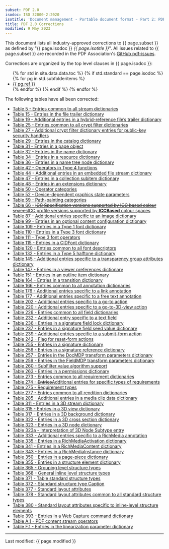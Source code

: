 ```yaml
---
subset: PDF 2.0
isodoc: ISO 32000-2:2020
isotitle: 'Document management - Portable document format - Part 2: PDF 2.0'
title: PDF 2.0 Corrections
modified: 9 May 2023
---
```


<p>
This document lists all industry-approved corrections to {{ page.subset }} as defined by "{{ page.isodoc }} <i>{{ page.isotitle }}</i>".
All issues related to {{ page.subset }} are recorded in the PDF Association's <a href="https://github.com/pdf-association/pdf-issues" target="_blank">GitHub pdf-issues</a>.
</p>

<p>Corrections are organized by the top level clauses in {{ page.isodoc }}:</p>

<ul>
    {% for std in site.data.data.toc %}
         {% if std.standard == page.isodoc %}
            {% for pg in std.subfolderitems %}
            <li><a href="{{ pg.url }}">{{ pg.ref }}</a></li>
           {% endfor %}
        {% endif %}
    {% endfor %}
</ul>

<p>The following tables have all been corrected:</p>
<ul>
<li><a href="clause07.html#Table5">Table 5 - Entries common to all stream dictionaries</a></li>
<li><a href="clause07.html#Table15">Table 15 - Entries in the file trailer dictionary</a></li>
<li><a href="clause07.html#Table19">Table 19 - Additional entries in a hybrid-reference file’s trailer dictionary</a></li>
<li><a href="clause07.html#Table25">Table 25 - Entries common to all crypt filter dictionaries</a></li>
<li><a href="clause07.html#Table27">Table 27 - Additional crypt filter dictionary entries for public-key security handlers</a></li>
<li><a href="clause07.html#Table29">Table 29 - Entries in the catalog dictionary</a></li>
<li><a href="clause07.html#Table31">Table 31 - Entries in a page object</a></li>
<li><a href="clause07.html#Table32">Table 32 - Entries in the name dictionary</a></li>
<li><a href="clause07.html#Table34">Table 34 - Entries in a resource dictionary</a></li>
<li><a href="clause07.html#Table36">Table 36 - Entries in a name tree node dictionary</a></li>
<li><a href="clause07.html#Table42">Table 42 - Operators in Type 4 functions</a></li>
<li><a href="clause07.html#Table44">Table 44 - Additional entries in an embedded file stream dictionary</a></li>
<li><a href="clause07.html#Table47">Table 47 - Entries in a collection subitem dictionary</a></li>
<li><a href="clause07.html#Table48">Table 48 - Entries in an extensions dictionary</a></li>
<li><a href="clause08.html#Table50">Table 50 - Operator categories</a></li>
<li><a href="clause08.html#Table52">Table 52 - Device-dependent graphics state parameters</a></li>
<li><a href="clause08.html#Table59">Table 59 - Path-painting categories</a></li>
<li><a href="clause08.html#Table66">Table 66 - <del onMouseEnter="mouseEnter(this)" data-issue="181" data-iso="submitted">ICC Specification versions supported by ICC based colour spaces</del><ins onMouseEnter="mouseEnter(this)" data-issue="181" data-iso="submitted">ICC profile versions supported by <b>ICCBased</b> colour spaces</ins></a></li>
<li><a href="clause08.html#Table87">Table 87 - Additional entries specific to an image dictionary</a></li>
<li><a href="clause08.html#Table99">Table 99 - Entries in an optional content configuration dictionary</a></li>
<li><a href="clause09.html#Table109">Table 109 - Entries in a Type 1 font dictionary</a></li>
<li><a href="clause09.html#Table110">Table 110 - Entries in a Type 3 font dictionary</a></li>
<li><a href="clause09.html#Table111">Table 111 - Type 3 font operators</a></li>
<li><a href="clause09.html#Table115">Table 115 - Entries in a CIDFont dictionary</a></li>
<li><a href="clause09.html#Table120">Table 120 - Entries common to all font descriptors</a></li>
<li><a href="clause10.html#Table132">Table 132 - Entries in a Type 5 halftone dictionary</a></li>
<li><a href="clause11.html#Table145">Table 145 - Additional entries specific to a transparency group attributes dictionary</a></li>
<li><a href="clause12.html#Table147">Table 147 - Entries in a viewer preferences dictionary</a></li>
<li><a href="clause12.html#Table151">Table 151 - Entries in an outline item dictionary</a></li>
<li><a href="clause12.html#Table164">Table 164 - Entries in a transition dictionary</a></li>
<li><a href="clause12.html#Table166">Table 166 - Entries common to all annotation dictionaries</a></li>
<li><a href="clause12.html#Table176">Table 176 - Additional entries specific to a link annotation</a></li>
<li><a href="clause12.html#Table177">Table 177 - Additional entries specific to a free text annotation</a></li>
<li><a href="clause12.html#Table202">Table 202 - Additional entries specific to a go-to action</a></li>
<li><a href="clause12.html#Table220">Table 220 - Additional entries specific to a go-to-3D-view action</a></li>
<li><a href="clause12.html#Table226">Table 226 - Entries common to all field dictionaries</a></li>
<li><a href="clause12.html#Table232">Table 232 - Additional entry specific to a text field</a></li>
<li><a href="clause12.html#Table236">Table 236 - Entries in a signature field lock dictionary</a></li>
<li><a href="clause12.html#Table237">Table 237 - Entries in a signature field seed value dictionary</a></li>
<li><a href="clause12.html#Table239">Table 239 - Additional entries specific to a submit-form action</a></li>
<li><a href="clause12.html#Table242">Table 242 - Flag for reset-form actions</a></li>
<li><a href="clause12.html#Table255">Table 255 - Entries in a signature dictionary</a></li>
<li><a href="clause12.html#Table256">Table 256 - Entries in a signature reference dictionary</a></li>
<li><a href="clause12.html#Table257">Table 257 - Entries in the DocMDP transform parameters dictionary</a></li>
<li><a href="clause12.html#Table259">Table 259 - Entries in the FieldMDP transform parameters dictionary</a></li>
<li><a href="clause12.html#Table260">Table 260 - SubFilter value algorithm support</a></li>
<li><a href="clause12.html#Table263">Table 263 - Entries in a permissions dictionary</a></li>
<li><a href="clause12.html#Table273">Table 273 - Entries common to all requirement dictionaries</a></li>
<li><a href="clause12.html#Table274">Table 274 - <del onMouseEnter="mouseEnter(this)" data-issue="187" data-iso="submitted">Entries</del><ins onMouseEnter="mouseEnter(this)" data-issue="187" data-iso="submitted">Additional entries</ins> for specific types of requirements</a></li>
<li><a href="clause12.html#Table275">Table 275 - Requirement types</a></li>
<li><a href="clause13.html#Table277">Table 277 - Entries common to all rendition dictionaries</a></li>
<li><a href="clause13.html#Table285">Table 285 - Additional entries in a media clip data dictionary</a></li>
<li><a href="clause13.html#Table311">Table 311 - Entries in a 3D stream dictionary</a></li>
<li><a href="clause13.html#Table315">Table 315 - Entries in a 3D view dictionary</a></li>
<li><a href="clause13.html#Table317">Table 317 - Entries in a 3D background dictionary</a></li>
<li><a href="clause13.html#Table322">Table 322 - Entries in a 3D cross section dictionary</a></li>
<li><a href="clause13.html#Table323">Table 323 - Entries in a 3D node dictionary</a></li>
<li><ins onMouseEnter="mouseEnter(this)" data-issue="156" data-iso="submitted"><a href="clause13.html#Table323a">Table 323a - Interpretation of 3D Node Subtype entry</a></ins></li>
<li><a href="clause13.html#Table333">Table 333 - Additional entries specific to a RichMedia annotation</a></li>
<li><a href="clause13.html#Table335">Table 335 - Entries in a RichMediaActivation dictionary</a></li>
<li><a href="clause13.html#Table341">Table 341 - Entries in a RichMediaContent dictionary</a></li>
<li><a href="clause13.html#Table343">Table 343 - Entries in a RichMediaInstance dictionary</a></li>
<li><a href="clause14.html#Table350">Table 350 - Entries in a page-piece dictionary</a></li>
<li><a href="clause14.html#Table355">Table 355 - Entries in a structure element dictionary</a></li>
<li><a href="clause14.html#Table365">Table 365 - Grouping level structure types</a></li>
<li><a href="clause14.html#Table368">Table 368 - General inline level structure types</a></li>
<li><a href="clause14.html#Table371">Table 371 - Table standard structure types</a></li>
<li><a href="clause14.html#Table372">Table 372 - Standard structure type Caption</a></li>
<li><a href="clause14.html#Table377">Table 377 - Standard layout attributes</a></li>
<li><a href="clause14.html#Table378">Table 378 - Standard layout attributes common to all standard structure types</a></li>
<li><a href="clause14.html#Table380">Table 380 - Standard layout attributes specific to inline-level structure elements</a></li>
<li><a href="clause14.html#Table393">Table 393 - Entries in a Web Capture command dictionary</a></li>
<li><a href="clauseAnnexA.html#TableA.1">Table A.1 - PDF content stream operators</a></li>
<li><a href="clauseAnnexF.html#TableF.1">Table F.1 - Entries in the linearization parameter dictionary</a></li>
</ul>

<hr>
<link rel="stylesheet" href="https://pdf-issues.pdfa.org/assets/iso-style.css">
<p class="footnote">Last modified: {{ page.modified }}</p>
